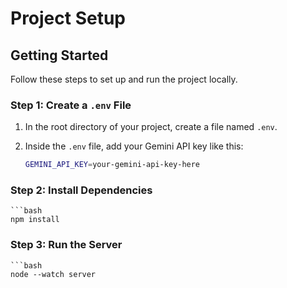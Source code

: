# Project Setup

## Getting Started

Follow these steps to set up and run the project locally.

### Step 1: Create a `.env` File

1. In the root directory of your project, create a file named `.env`.
2. Inside the `.env` file, add your Gemini API key like this:

    ```bash
    GEMINI_API_KEY=your-gemini-api-key-here
    
### Step 2: Install Dependencies
    ```bash
    npm install

### Step 3: Run the Server
    ```bash
    node --watch server

